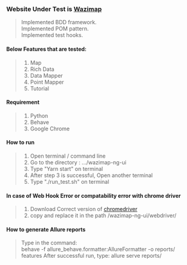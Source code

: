 ### Website Under Test is [Wazimap](https://wazimap-ng.africa/)
> Implemented BDD framework.<br>
> Implemented POM pattern.<br>
> Implemented test hooks. <br>
#### Below Features that are tested:

>1. Map
>2. Rich Data
>3. Data Mapper
>4. Point Mapper
>5. Tutorial

#### Requirement
>1. Python
>2. Behave
>3. Google Chrome

#### How to run
>1. Open terminal / command line
>2. Go to the directory : .../wazimap-ng-ui
>3. Type "Yarn start" on terminal
>4. After step 3 is successful, Open another terminal
>5. Type "./run_test.sh" on terminal
#### In case of Web Hook Error or compatability error with chrome driver
>1. Download Correct version of [chromedriver](https://chromedriver.chromium.org/downloads)
>2. copy and replace it in the path /wazimap-ng-ui/webdriver/

#### How to generate Allure reports
> Type in the command: <br>
> behave -f allure_behave.formatter:AllureFormatter -o reports/ features
> After successful run, type:
> allure serve reports/
